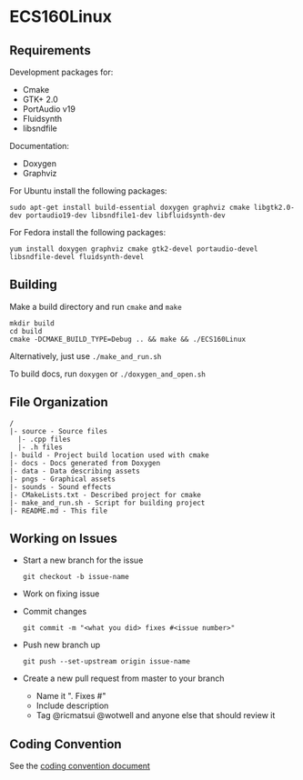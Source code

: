 # ECS160Linux

## Requirements

Development packages for:
- Cmake
- GTK+ 2.0
- PortAudio v19
- Fluidsynth
- libsndfile

Documentation:
- Doxygen
- Graphviz

For Ubuntu install the following packages:

`sudo apt-get install build-essential doxygen graphviz cmake libgtk2.0-dev portaudio19-dev libsndfile1-dev libfluidsynth-dev`

For Fedora install the following packages:

`yum install doxygen graphviz cmake gtk2-devel portaudio-devel libsndfile-devel fluidsynth-devel`

## Building

Make a build directory and run `cmake` and `make`

    mkdir build
    cd build
    cmake -DCMAKE_BUILD_TYPE=Debug .. && make && ./ECS160Linux

Alternatively, just use `./make_and_run.sh`

To build docs, run `doxygen` or `./doxygen_and_open.sh`

## File Organization

    /
    |- source - Source files
      |- .cpp files
      |- .h files
    |- build - Project build location used with cmake
    |- docs - Docs generated from Doxygen
    |- data - Data describing assets
    |- pngs - Graphical assets
    |- sounds - Sound effects
    |- CMakeLists.txt - Described project for cmake
    |- make_and_run.sh - Script for building project
    |- README.md - This file

## Working on Issues

- Start a new branch for the issue

      git checkout -b issue-name

- Work on fixing issue
- Commit changes

      git commit -m "<what you did> fixes #<issue number>"

- Push new branch up

      git push --set-upstream origin issue-name

- Create a new pull request from master to your branch
  - Name it "<what you did>. Fixes #<issue number>"
  - Include description
  - Tag @ricmatsui @wotwell and anyone else that should review it

## Coding Convention

See the [coding convention document](coding_convention.md)
